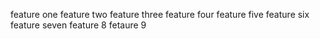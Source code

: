 feature one
feature two
feature three
feature four
feature five
feature six
feature seven
feature 8
fetaure 9